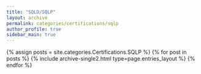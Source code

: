 ```yaml
---
title: "SQLD/SQLP"
layout: archive
permalink: categories/certifications/sqlp
author_profile: true
sidebar_main: true
---
```



{% assign posts = site.categories.Certifications.SQLP %}
{% for post in posts %} {% include archive-single2.html type=page.entries_layout %} {% endfor %}
